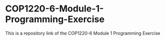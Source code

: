 # COP1220-6-Module-1-Programming-Exercise
This is a repository link of the COP1220-6 Module 1 Programming Exercise
